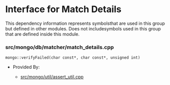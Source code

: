
# Interface for Match Details
This dependency information represents symbolsthat are used in this group but defined in other modules.  Does not includesymbols used in this group that are defined inside this module.

### src/mongo/db/matcher/match\_details.cpp

<div></div>

    mongo::verifyFailed(char const*, char const*, unsigned int)

- Provided By:

    - [src/mongo/util/assert\_util.cpp](../../../utilities/utilities)

